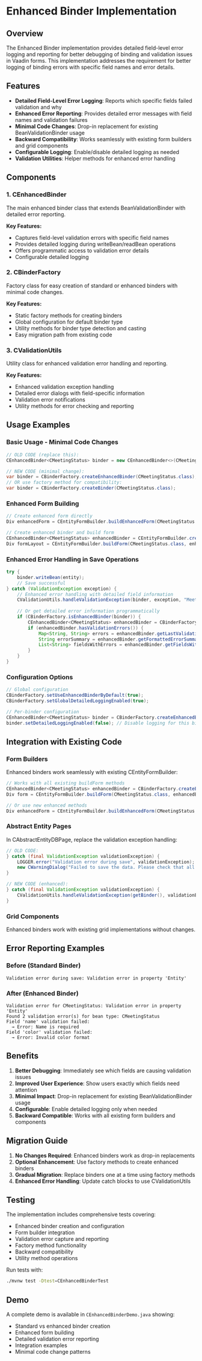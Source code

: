 # Enhanced Binder Implementation

## Overview

The Enhanced Binder implementation provides detailed field-level error logging and reporting for better debugging of binding and validation issues in Vaadin forms. This implementation addresses the requirement for better logging of binding errors with specific field names and error details.

## Features

- **Detailed Field-Level Error Logging**: Reports which specific fields failed validation and why
- **Enhanced Error Reporting**: Provides detailed error messages with field names and validation failures
- **Minimal Code Changes**: Drop-in replacement for existing BeanValidationBinder usage
- **Backward Compatibility**: Works seamlessly with existing form builders and grid components
- **Configurable Logging**: Enable/disable detailed logging as needed
- **Validation Utilities**: Helper methods for enhanced error handling

## Components

### 1. CEnhancedBinder
The main enhanced binder class that extends BeanValidationBinder with detailed error reporting.

**Key Features:**
- Captures field-level validation errors with specific field names
- Provides detailed logging during writeBean/readBean operations  
- Offers programmatic access to validation error details
- Configurable detailed logging

### 2. CBinderFactory
Factory class for easy creation of standard or enhanced binders with minimal code changes.

**Key Features:**
- Static factory methods for creating binders
- Global configuration for default binder type
- Utility methods for binder type detection and casting
- Easy migration path from existing code

### 3. CValidationUtils
Utility class for enhanced validation error handling and reporting.

**Key Features:**
- Enhanced validation exception handling
- Detailed error dialogs with field-specific information
- Validation error notifications
- Utility methods for error checking and reporting

## Usage Examples

### Basic Usage - Minimal Code Changes

```java
// OLD CODE (replace this):
CEnhancedBinder<CMeetingStatus> binder = new CEnhancedBinder<>(CMeetingStatus.class);

// NEW CODE (minimal change):
var binder = CBinderFactory.createEnhancedBinder(CMeetingStatus.class);
// OR use factory method for compatibility:
var binder = CBinderFactory.createBinder(CMeetingStatus.class);
```

### Enhanced Form Building

```java
// Create enhanced form directly
Div enhancedForm = CEntityFormBuilder.buildEnhancedForm(CMeetingStatus.class);

// Create enhanced binder and build form
CEnhancedBinder<CMeetingStatus> enhancedBinder = CEntityFormBuilder.createEnhancedBinder(CMeetingStatus.class);
Div formLayout = CEntityFormBuilder.buildForm(CMeetingStatus.class, enhancedBinder);
```

### Enhanced Error Handling in Save Operations

```java
try {
    binder.writeBean(entity);
    // Save successful
} catch (ValidationException exception) {
    // Enhanced error handling with detailed field information
    CValidationUtils.handleValidationException(binder, exception, "Meeting Status");
    
    // Or get detailed error information programmatically
    if (CBinderFactory.isEnhancedBinder(binder)) {
        CEnhancedBinder<CMeetingStatus> enhancedBinder = CBinderFactory.asEnhancedBinder(binder);
        if (enhancedBinder.hasValidationErrors()) {
            Map<String, String> errors = enhancedBinder.getLastValidationErrors();
            String errorSummary = enhancedBinder.getFormattedErrorSummary();
            List<String> fieldsWithErrors = enhancedBinder.getFieldsWithErrors();
        }
    }
}
```

### Configuration Options

```java
// Global configuration
CBinderFactory.setUseEnhancedBinderByDefault(true);
CBinderFactory.setGlobalDetailedLoggingEnabled(true);

// Per-binder configuration
CEnhancedBinder<CMeetingStatus> binder = CBinderFactory.createEnhancedBinder(CMeetingStatus.class, true);
binder.setDetailedLoggingEnabled(false); // Disable logging for this binder
```

## Integration with Existing Code

### Form Builders
Enhanced binders work seamlessly with existing CEntityFormBuilder:

```java
// Works with all existing buildForm methods
CEnhancedBinder<CMeetingStatus> enhancedBinder = CBinderFactory.createEnhancedBinder(CMeetingStatus.class);
Div form = CEntityFormBuilder.buildForm(CMeetingStatus.class, enhancedBinder);

// Or use new enhanced methods
Div enhancedForm = CEntityFormBuilder.buildEnhancedForm(CMeetingStatus.class);
```

### Abstract Entity Pages
In CAbstractEntityDBPage, replace the validation exception handling:

```java
// OLD CODE:
} catch (final ValidationException validationException) {
    LOGGER.error("Validation error during save", validationException);
    new CWarningDialog("Failed to save the data. Please check that all required fields are filled and values are valid.").open();
}

// NEW CODE (enhanced):
} catch (final ValidationException validationException) {
    CValidationUtils.handleValidationException(getBinder(), validationException, entityClass.getSimpleName());
}
```

### Grid Components
Enhanced binders work with existing grid implementations without changes.

## Error Reporting Examples

### Before (Standard Binder)
```
Validation error during save: Validation error in property 'Entity'
```

### After (Enhanced Binder)
```
Validation error for CMeetingStatus: Validation error in property 'Entity'
Found 2 validation error(s) for bean type: CMeetingStatus
Field 'name' validation failed:
  → Error: Name is required
Field 'color' validation failed:
  → Error: Invalid color format
```

## Benefits

1. **Better Debugging**: Immediately see which fields are causing validation issues
2. **Improved User Experience**: Show users exactly which fields need attention
3. **Minimal Impact**: Drop-in replacement for existing BeanValidationBinder usage
4. **Configurable**: Enable detailed logging only when needed
5. **Backward Compatible**: Works with all existing form builders and components

## Migration Guide

1. **No Changes Required**: Enhanced binders work as drop-in replacements
2. **Optional Enhancement**: Use factory methods to create enhanced binders
3. **Gradual Migration**: Replace binders one at a time using factory methods
4. **Enhanced Error Handling**: Update catch blocks to use CValidationUtils

## Testing

The implementation includes comprehensive tests covering:
- Enhanced binder creation and configuration
- Form builder integration
- Validation error capture and reporting
- Factory method functionality
- Backward compatibility
- Utility method operations

Run tests with:
```bash
./mvnw test -Dtest=CEnhancedBinderTest
```

## Demo

A complete demo is available in `CEnhancedBinderDemo.java` showing:
- Standard vs enhanced binder creation
- Enhanced form building
- Detailed validation error reporting
- Integration examples
- Minimal code change patterns